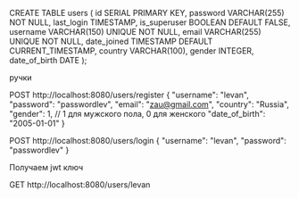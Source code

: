 CREATE TABLE users (
    id SERIAL PRIMARY KEY,
    password VARCHAR(255) NOT NULL,
    last_login TIMESTAMP,
    is_superuser BOOLEAN DEFAULT FALSE,
    username VARCHAR(150) UNIQUE NOT NULL,
    email VARCHAR(255) UNIQUE NOT NULL,
    date_joined TIMESTAMP DEFAULT CURRENT_TIMESTAMP,
    country VARCHAR(100),
    gender INTEGER,
    date_of_birth DATE
);

ручки

POST http://localhost:8080/users/register
{
    "username": "levan",
    "password": "passwordlev",
    "email": "zau@gmail.com",
    "country": "Russia",
    "gender": 1, // 1 для мужского пола, 0 для женского
    "date_of_birth": "2005-01-01" 
}

POST http://localhost:8080/users/login
{
    "username": "levan",
    "password": "passwordlev"
}

Получаем jwt ключ

GET http://localhost:8080/users/levan

